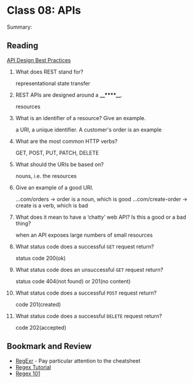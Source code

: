 Class 08: APIs
==============

Summary:

Reading
-------

[API Design Best Practices](https://docs.microsoft.com/en-us/azure/architecture/best-practices/api-design)

1. What does REST stand for?

    representational state transfer

2. REST APIs are designed around a **\_\_****\_\_**.

    resources

3. What is an identifier of a resource? Give an example.

    a URI, a unique identifier. A customer's order is an example

4. What are the most common HTTP verbs?

    GET, POST, PUT, PATCH, DELETE

5. What should the URIs be based on?

    nouns, i.e. the resources

6. Give an example of a good URI.

    ...com/orders -> order is a noun, which is good
    ...com/create-order -> create is a verb, which is bad

7. What does it mean to have a ‘chatty’ web API? Is this a good or a bad thing?

    when an API exposes large numbers of small resources

8. What status code does a successful `GET` request return?

    status code 200(ok)

9. What status code does an unsuccessful `GET` request return?

    status code 404(not found) or 201(no content)

10. What status code does a successful `POST` request return?

    code 201(created)

11. What status code does a successful `DELETE` request return?

    code 202(accepted)

Bookmark and Review
-------------------

* [RegExr](https://regexr.com/) - Pay particular attention to the cheatsheet
* [Regex Tutorial](https://medium.com/factory-mind/regex-tutorial-a-simple-cheatsheet-by-examples-649dc1c3f285)
* [Regex 101](https://regex101.com/)
